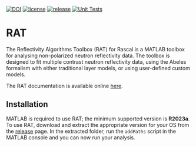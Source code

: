 [![DOI](https://zenodo.org/badge/DOI/10.5281/zenodo.15193992.svg)](https://doi.org/10.5281/zenodo.15193992)
[![license](https://img.shields.io/github/license/RascalSoftware/RAT.svg)](https://github.com/RascalSoftware/RAT/blob/master/LICENSE)
[![release](https://img.shields.io/github/release/RascalSoftware/RAT.svg)](https://github.com/RascalSoftware/RAT/releases)
[![Unit Tests](https://github.com/RascalSoftware/RAT/actions/workflows/runTests.yml/badge.svg)](https://github.com/RascalSoftware/RAT/actions/workflows/runTests.yml)


RAT
===
The Reflectivity Algorithms Toolbox (RAT) for Rascal is a MATLAB toolbox for analysing non-polarized neutron reflectivity data. The toolbox is designed to fit multiple contrast neutron reflectivity data, using the Abeles formalism with either traditional layer models, or using user-defined custom models.

The RAT documentation is available online [here](https://rascalsoftware.github.io/RAT-Docs/dev/index.html).

Installation
------------
MATLAB is required to use RAT; the minimum supported version is **R2023a**. To use RAT, download and extract the appropriate version for your OS from the [release](https://github.com/RascalSoftware/RAT/releases) page. In the extracted folder, run the `addPaths` script in the MATLAB console and you can now run your analysis. 
